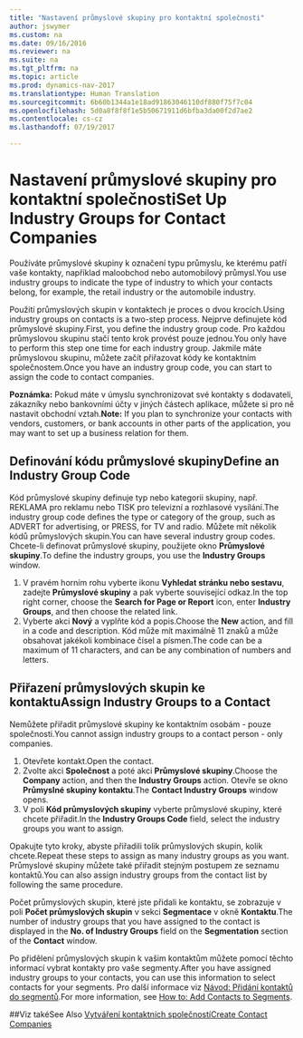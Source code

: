 ```yaml
---
title: "Nastavení průmyslové skupiny pro kontaktní společnosti"
author: jswymer
ms.custom: na
ms.date: 09/16/2016
ms.reviewer: na
ms.suite: na
ms.tgt_pltfrm: na
ms.topic: article
ms.prod: dynamics-nav-2017
ms.translationtype: Human Translation
ms.sourcegitcommit: 6b60b1344a1e18ad91863046110df880f75f7c04
ms.openlocfilehash: 5d0a8f8f8f1e5b50671911d6bfba3da00f2d7ae2
ms.contentlocale: cs-cz
ms.lasthandoff: 07/19/2017

---
```

# <a name="set-up-industry-groups-for-contact-companies"></a><span data-ttu-id="5495d-102">Nastavení průmyslové skupiny pro kontaktní společnosti</span><span class="sxs-lookup"><span data-stu-id="5495d-102">Set Up Industry Groups for Contact Companies</span></span>
<span data-ttu-id="5495d-103">Používáte průmyslové skupiny k označení typu průmyslu, ke kterému patří vaše kontakty, například maloobchod nebo automobilový průmysl.</span><span class="sxs-lookup"><span data-stu-id="5495d-103">You use industry groups to indicate the type of industry to which your contacts belong, for example, the retail industry or the automobile industry.</span></span>

<span data-ttu-id="5495d-104">Použití průmyslových skupin v kontaktech je proces o dvou krocích.</span><span class="sxs-lookup"><span data-stu-id="5495d-104">Using industry groups on contacts is a two-step process.</span></span> <span data-ttu-id="5495d-105">Nejprve definujete kód průmyslové skupiny.</span><span class="sxs-lookup"><span data-stu-id="5495d-105">First, you define the industry group code.</span></span> <span data-ttu-id="5495d-106">Pro každou průmyslovou skupinu stačí tento krok provést pouze jednou.</span><span class="sxs-lookup"><span data-stu-id="5495d-106">You only have to perform this step one time for each industry group.</span></span> <span data-ttu-id="5495d-107">Jakmile máte průmyslovou skupinu, můžete začít přiřazovat kódy ke kontaktním společnostem.</span><span class="sxs-lookup"><span data-stu-id="5495d-107">Once you have an industry group code, you can start to assign the code to contact companies.</span></span>

<span data-ttu-id="5495d-108">**Poznámka:** Pokud máte v úmyslu synchronizovat své kontakty s dodavateli, zákazníky nebo bankovními účty v jiných částech aplikace, můžete si pro ně nastavit obchodní vztah.</span><span class="sxs-lookup"><span data-stu-id="5495d-108">**Note:** If you plan to synchronize your contacts with vendors, customers, or bank accounts in other parts of the application, you may want to set up a business relation for them.</span></span>

## <a name="define-an-industry-group-code"></a><span data-ttu-id="5495d-109">Definování kódu průmyslové skupiny</span><span class="sxs-lookup"><span data-stu-id="5495d-109">Define an Industry Group Code</span></span>
<span data-ttu-id="5495d-110">Kód průmyslové skupiny definuje typ nebo kategorii skupiny, např. REKLAMA pro reklamu nebo TISK pro televizní a rozhlasové vysílání.</span><span class="sxs-lookup"><span data-stu-id="5495d-110">The industry group code defines the type or category of the group, such as ADVERT for advertising, or PRESS, for TV and radio.</span></span> <span data-ttu-id="5495d-111">Můžete mít několik kódů průmyslových skupin.</span><span class="sxs-lookup"><span data-stu-id="5495d-111">You can have several industry group codes.</span></span> <span data-ttu-id="5495d-112">Chcete-li definovat průmyslové skupiny, použijete okno **Průmyslové skupiny**.</span><span class="sxs-lookup"><span data-stu-id="5495d-112">To define the industry groups, you use the **Industry Groups** window.</span></span>

1. <span data-ttu-id="5495d-113">V pravém horním rohu vyberte ikonu **Vyhledat stránku nebo sestavu**, zadejte **Průmyslové skupiny** a pak vyberte související odkaz.</span><span class="sxs-lookup"><span data-stu-id="5495d-113">In the top right corner, choose the **Search for Page or Report** icon, enter **Industry Groups**, and then choose the related link.</span></span>
2. <span data-ttu-id="5495d-114">Vyberte akci **Nový** a vyplňte kód a popis.</span><span class="sxs-lookup"><span data-stu-id="5495d-114">Choose the **New** action, and fill in a code and description.</span></span> <span data-ttu-id="5495d-115">Kód může mít maximálně 11 znaků a může obsahovat jakékoli kombinace čísel a písmen.</span><span class="sxs-lookup"><span data-stu-id="5495d-115">The code can be a maximum of 11 characters, and can be any combination of numbers and letters.</span></span>

## <a name="assign-industry-groups-to-a-contact"></a><span data-ttu-id="5495d-116">Přiřazení průmyslových skupin ke kontaktu</span><span class="sxs-lookup"><span data-stu-id="5495d-116">Assign Industry Groups to a Contact</span></span>
<span data-ttu-id="5495d-117">Nemůžete přiřadit průmyslové skupiny ke kontaktním osobám - pouze společnosti.</span><span class="sxs-lookup"><span data-stu-id="5495d-117">You cannot assign industry groups to a contact person - only companies.</span></span>

1. <span data-ttu-id="5495d-118">Otevřete kontakt.</span><span class="sxs-lookup"><span data-stu-id="5495d-118">Open the contact.</span></span>
2. <span data-ttu-id="5495d-119">Zvolte akci **Společnost** a poté akci **Průmyslové skupiny**.</span><span class="sxs-lookup"><span data-stu-id="5495d-119">Choose the **Company** action, and then the **Industry Groups** action.</span></span> <span data-ttu-id="5495d-120">Otevře se okno **Průmyslné skupiny kontaktu**.</span><span class="sxs-lookup"><span data-stu-id="5495d-120">The **Contact Industry Groups** window opens.</span></span>
3. <span data-ttu-id="5495d-121">V poli **Kód průmyslových skupiny** vyberte průmyslové skupiny, které chcete přiřadit.</span><span class="sxs-lookup"><span data-stu-id="5495d-121">In the **Industry Groups Code** field, select the industry groups you want to assign.</span></span>

<span data-ttu-id="5495d-122">Opakujte tyto kroky, abyste přiřadili tolik průmyslových skupin, kolik chcete.</span><span class="sxs-lookup"><span data-stu-id="5495d-122">Repeat these steps to assign as many industry groups as you want.</span></span> <span data-ttu-id="5495d-123">Průmyslové skupiny můžete také přiřadit stejným postupem ze seznamu kontaktů.</span><span class="sxs-lookup"><span data-stu-id="5495d-123">You can also assign industry groups from the contact list by following the same procedure.</span></span>

<span data-ttu-id="5495d-124">Počet průmyslových skupin, které jste přidali ke kontaktu, se zobrazuje v poli **Počet průmyslových skupin** v sekci **Segmentace** v okně **Kontaktu**.</span><span class="sxs-lookup"><span data-stu-id="5495d-124">The number of industry groups that you have assigned to the contact is displayed in the **No. of Industry Groups** field on the **Segmentation** section of the **Contact** window.</span></span>

<span data-ttu-id="5495d-125">Po přidělení průmyslových skupin k vašim kontaktům můžete pomocí těchto informací vybrat kontakty pro vaše segmenty.</span><span class="sxs-lookup"><span data-stu-id="5495d-125">After you have assigned industry groups to your contacts, you can use this information to select contacts for your segments.</span></span> <span data-ttu-id="5495d-126">Pro další informace viz [Návod: Přidání kontaktů do segmentů](marketing-add-contact-segment.md).</span><span class="sxs-lookup"><span data-stu-id="5495d-126">For more information, see [How to: Add Contacts to Segments](marketing-add-contact-segment.md).</span></span>

##<a name="see-also"></a><span data-ttu-id="5495d-127">Viz také</span><span class="sxs-lookup"><span data-stu-id="5495d-127">See Also</span></span>
[<span data-ttu-id="5495d-128">Vytváření kontaktních společností</span><span class="sxs-lookup"><span data-stu-id="5495d-128">Create Contact Companies</span></span>](marketing-create-contact-companies.md)

